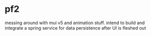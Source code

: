 # pf2
messing around with mui v5 and animation stuff. intend to build and integrate a spring service for data persistence after UI is fleshed out
